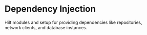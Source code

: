 # Dependency Injection

Hilt modules and setup for providing dependencies like repositories, network clients, and database instances.